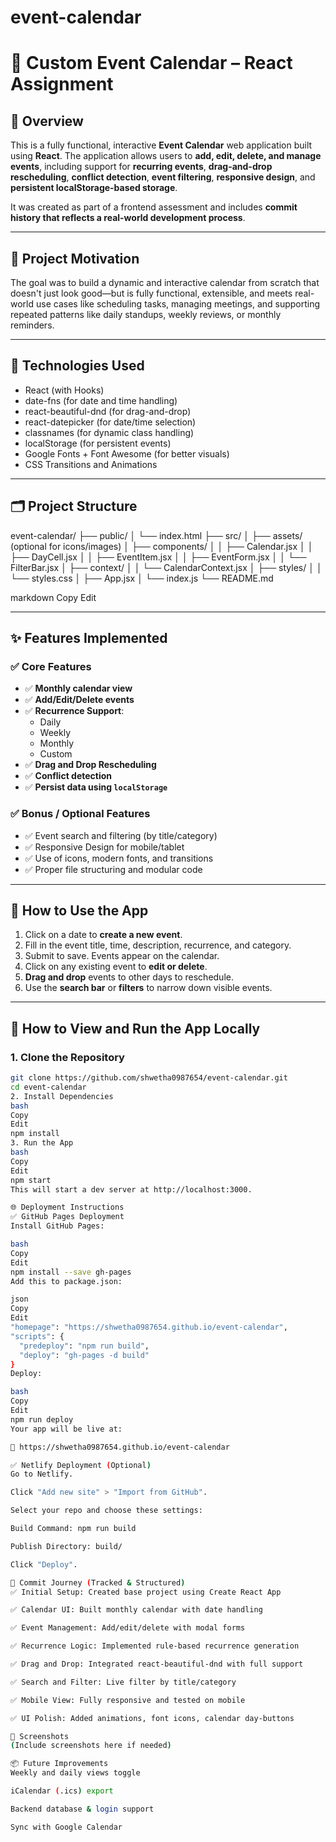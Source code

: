 # event-calendar
# 📅 Custom Event Calendar – React Assignment

## 🚀 Overview

This is a fully functional, interactive **Event Calendar** web application built using **React**. The application allows users to **add, edit, delete, and manage events**, including support for **recurring events**, **drag-and-drop rescheduling**, **conflict detection**, **event filtering**, **responsive design**, and **persistent localStorage-based storage**.

It was created as part of a frontend assessment and includes **commit history that reflects a real-world development process**.

---

## 🧠 Project Motivation

The goal was to build a dynamic and interactive calendar from scratch that doesn't just look good—but is fully functional, extensible, and meets real-world use cases like scheduling tasks, managing meetings, and supporting repeated patterns like daily standups, weekly reviews, or monthly reminders.

---

## 🔧 Technologies Used

- React (with Hooks)
- date-fns (for date and time handling)
- react-beautiful-dnd (for drag-and-drop)
- react-datepicker (for date/time selection)
- classnames (for dynamic class handling)
- localStorage (for persistent events)
- Google Fonts + Font Awesome (for better visuals)
- CSS Transitions and Animations

---

## 🗂️ Project Structure

event-calendar/
├── public/
│ └── index.html
├── src/
│ ├── assets/ (optional for icons/images)
│ ├── components/
│ │ ├── Calendar.jsx
│ │ ├── DayCell.jsx
│ │ ├── EventItem.jsx
│ │ ├── EventForm.jsx
│ │ └── FilterBar.jsx
│ ├── context/
│ │ └── CalendarContext.jsx
│ ├── styles/
│ │ └── styles.css
│ ├── App.jsx
│ └── index.js
└── README.md

markdown
Copy
Edit

---

## ✨ Features Implemented

### ✅ Core Features
- ✅ **Monthly calendar view**
- ✅ **Add/Edit/Delete events**
- ✅ **Recurrence Support**:
  - Daily
  - Weekly
  - Monthly
  - Custom
- ✅ **Drag and Drop Rescheduling**
- ✅ **Conflict detection**
- ✅ **Persist data using `localStorage`**

### ✅ Bonus / Optional Features
- ✅ Event search and filtering (by title/category)
- ✅ Responsive Design for mobile/tablet
- ✅ Use of icons, modern fonts, and transitions
- ✅ Proper file structuring and modular code

---

## 🔎 How to Use the App

1. Click on a date to **create a new event**.
2. Fill in the event title, time, description, recurrence, and category.
3. Submit to save. Events appear on the calendar.
4. Click on any existing event to **edit or delete**.
5. **Drag and drop** events to other days to reschedule.
6. Use the **search bar** or **filters** to narrow down visible events.

---

## 🧪 How to View and Run the App Locally

### 1. Clone the Repository
```bash
git clone https://github.com/shwetha0987654/event-calendar.git
cd event-calendar
2. Install Dependencies
bash
Copy
Edit
npm install
3. Run the App
bash
Copy
Edit
npm start
This will start a dev server at http://localhost:3000.

🌐 Deployment Instructions
✅ GitHub Pages Deployment
Install GitHub Pages:

bash
Copy
Edit
npm install --save gh-pages
Add this to package.json:

json
Copy
Edit
"homepage": "https://shwetha0987654.github.io/event-calendar",
"scripts": {
  "predeploy": "npm run build",
  "deploy": "gh-pages -d build"
}
Deploy:

bash
Copy
Edit
npm run deploy
Your app will be live at:

🔗 https://shwetha0987654.github.io/event-calendar

✅ Netlify Deployment (Optional)
Go to Netlify.

Click "Add new site" > "Import from GitHub".

Select your repo and choose these settings:

Build Command: npm run build

Publish Directory: build/

Click "Deploy".

🧾 Commit Journey (Tracked & Structured)
✅ Initial Setup: Created base project using Create React App

✅ Calendar UI: Built monthly calendar with date handling

✅ Event Management: Add/edit/delete with modal forms

✅ Recurrence Logic: Implemented rule-based recurrence generation

✅ Drag and Drop: Integrated react-beautiful-dnd with full support

✅ Search and Filter: Live filter by title/category

✅ Mobile View: Fully responsive and tested on mobile

✅ UI Polish: Added animations, font icons, calendar day-buttons

📸 Screenshots
(Include screenshots here if needed)

📦 Future Improvements
Weekly and daily views toggle

iCalendar (.ics) export

Backend database & login support

Sync with Google Calendar

